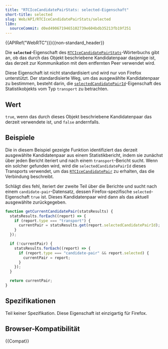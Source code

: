 ```yaml
---
title: "RTCIceCandidatePairStats: selected-Eigenschaft"
short-title: selected
slug: Web/API/RTCIceCandidatePairStats/selected
l10n:
  sourceCommit: d0ed4906719465102739e604bdb35213fb19f251
---
```


{{APIRef("WebRTC")}}{{non-standard_header}}

Die **`selected`**-Eigenschaft des [`RTCIceCandidatePairStats`](/de/docs/Web/API/RTCIceCandidatePairStats)-Wörterbuchs gibt an, ob das durch das Objekt beschriebene Kandidatenpaar dasjenige ist, das derzeit zur Kommunikation mit dem entfernten Peer verwendet wird.

Diese Eigenschaft ist nicht standardisiert und wird nur von Firefox unterstützt.
Der standardisierte Weg, um das ausgewählte Kandidatenpaar zu bestimmen, besteht darin, die [`selectedCandidatePairId`](/de/docs/Web/API/RTCTransportStats/selectedCandidatePairId)-Eigenschaft des Statistikobjekts vom Typ `transport` zu betrachten.

## Wert

`true`, wenn das durch dieses Objekt beschriebene Kandidatenpaar das derzeit verwendete ist, und `false` andernfalls.

## Beispiele

Die in diesem Beispiel gezeigte Funktion identifiziert das derzeit ausgewählte Kandidatenpaar aus einem Statistikbericht, indem sie zunächst über jeden Bericht iteriert und nach einem `transport`-Bericht sucht.
Wenn ein solcher gefunden wird, wird die `selectedCandidatePairId` dieses Transports verwendet, um das [`RTCIceCandidatePair`](/de/docs/Web/API/RTCIceCandidatePair) zu erhalten, das die Verbindung beschreibt.

Schlägt dies fehl, iteriert der zweite Teil über die Berichte und sucht nach einem `candidate-pair`-Datensatz, dessen Firefox-spezifische `selected`-Eigenschaft `true` ist.
Dieses Kandidatenpaar wird dann als das aktuell ausgewählte zurückgegeben.

```js
function getCurrentCandidatePair(statsResults) {
  statsResults.forEach((report) => {
    if (report.type === "transport") {
      currentPair = statsResults.get(report.selectedCandidatePairId);
    }
  });

  if (!currentPair) {
    statsResults.forEach((report) => {
      if (report.type === "candidate-pair" && report.selected) {
        currentPair = report;
      }
    });
  }

  return currentPair;
}
```

## Spezifikationen

Teil keiner Spezifikation.
Diese Eigenschaft ist einzigartig für Firefox.

## Browser-Kompatibilität

{{Compat}}

